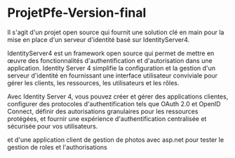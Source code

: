 # ProjetPfe-Version-final
Il s'agit d'un projet open source qui fournit une solution clé en main pour la mise en place d'un serveur d'identité basé sur IdentityServer4.

IdentityServer4 est un framework open source qui permet de mettre en œuvre des fonctionnalités d'authentification et d'autorisation dans une application.
Identity Server 4 simplifie la configuration et la gestion d'un serveur d'identité en fournissant une interface utilisateur conviviale pour gérer les clients, 
les ressources, les utilisateurs et les rôles.

Avec Identity Server 4, vous pouvez créer et gérer des applications clientes, configurer des protocoles d'authentification tels que OAuth 2.0 et OpenID Connect, 
définir des autorisations granulaires pour les ressources protégées, et fournir une expérience d'authentification centralisée et sécurisée pour vos utilisateurs.

et d'une application client de gestion de photos avec asp.net pour tester le gestion de roles et l'authorisations 

